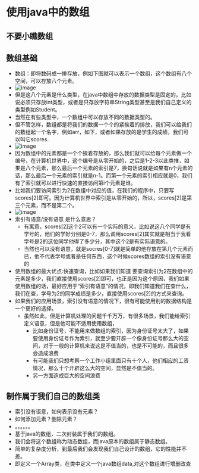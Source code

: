 # 使用java中的数组
## 不要小瞧数组
## 数组基础
- 数组：即将数码成一排存放，例如下图就可以表示一个数组，这个数组有八个空间，可以存放八个元素。
- ![image](https://i.loli.net/2019/03/17/5c8e50b89d6ea.png)
- 但是这八个元素是什么类型，在java中数组中存放的数据类型是固定的，比如说必须只存放int类型，或者是只存放字符串String类型甚至是我们自己定义的类型例如Student。
- 当然在有些类型中，一个数组中可以存放不同的数据类型的。
- 但不管怎样，数组都是将我们的数据一个个的紧挨着的排放，我们可以给我们的数组起一个名字，例如arr，如下，或者如果存放的是学生的成绩，我们可以叫它scores.
- ![image](https://i.loli.net/2019/03/17/5c8e51a722e0e.png)
- 因为数组中的元素都是一个个挨着存放的，那么我们就可以给每个元素做一个编号，在计算机世界中，这个编号是从零开始的，之后是1-2-3以此类推，如果是八个元素，那么最后一个元素的索引是7，换句话说就是如果有n个元素的话，那么最后一个元素的索引就是n-1。而第一个元素的索引相应就是0，我们有了索引就可以进行快速的直接访问第i个元素是谁。
- 比如我们要访问索引为2在数组中对应的值，在我们的程序中，只要写scores[2]即可。因为计算机世界中索引是从零开始的，所以，scores[2]是第三个元素，而不是第二个。
- ![image](https://i.loli.net/2019/03/24/5c974f0ca4c4e.png)
- 索引有语意/没有语意 是什么意思？
    - 有寓意，scores[2]这个2可以有一个实际的意义，比如说这八个同学是有学号的，他们的学好分别是0-7，那么调用scores[2]其实就是相当于我看学号是2的这位同学他得了多少分，其中这个2是有实际语意的。
    - 当然也可以没有语意，就是socres[0-7]就是简单的他存放在第几个元素而已，他不代表学号或者是任何东西，这个时候scores数组的索引没有语意的
- 使用数组的最大优点:快速查询，比如如果我们知道 要查询索引为2在数组中的元素是多少，我们直接使用scores[2]即可，也正是因为这个原因，我们如果使用数组的话，最好应用于“索引有语意”的情况，即我们知道我们在查什么，我们在查，学号为2的同学成绩是多少，直接使用scores[2]的方式来查询。
- 如果我们的应用场景，索引没有语意的情况下，很有可能使用别的数据结构是一个更好的选择。
    - 虽然如此，但是计算机处理的问题千千万万，有很多场景，我们能给索引定义语意，但是他可能不适用使用数组，
        - 比如身份证号，不能用来做数组的索引，因为身份证号太大了，如果要使用身份证号作为索引，就至少要开辟一个像身份证号那么大的空间，对于一般的计算机来说这是不值当的，也是不可能的，而且很多会造成浪费
        - 有可能我们只想考察一个工作小组里面只有十个人，他们相应的工资情况，那么十个开辟这么大的空间，显然是不值当的。
        - 另一方面造成巨大的空间浪费

## 制作属于我们自己的数组类 
- 索引没有语意，如何表示没有元素？
- 如何添加元素？删除元素？
- 。。。。。。
- 基于java的数组，二次封装属于我们的数组。
- 我们会将这个数组称为动态数组，而java原本的数组属于静态数组。
- 简单的复杂度分析，到最后我们会发现我们自己设计的数组，它的性能并不差。
- 即定义一个Array类，在类中定义一个java数组data,对这个数组进行增删改查